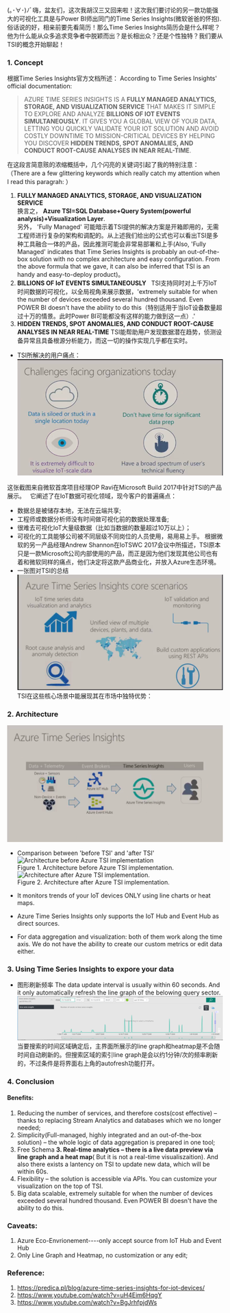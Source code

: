 (｡･∀･)ﾉﾞ嗨，盆友们，这次我胡汉三又回来啦！这次我们要讨论的另一款功能强大的可视化工具是与Power BI师出同门的Time Series Insights(微软爸爸的怀抱).  
俗话说的好，相亲前要先看简历！那么Time Series Insights简历会是什么样呢？他为什么能从众多追求竞争者中脱颖而出？是长相出众？还是个性独特？我们要从TSI的概念开始聊起！
### 1. Concept
根据Time Series Insights官方文档所述： 
According to Time Series Insights' official documentation:
>AZURE TIME SERIES INSIGHTS IS A **FULLY MANAGED ANALYTICS, STORAGE, AND VISUALIZATION SERVICE** THAT MAKES IT SIMPLE TO EXPLORE AND ANALYZE **BILLIONS OF IOT EVENTS SIMULTANEOUSLY**. IT GIVES YOU A GLOBAL VIEW OF YOUR DATA, LETTING YOU QUICKLY VALIDATE YOUR IOT SOLUTION AND AVOID COSTLY DOWNTIME TO MISSION-CRITICAL DEVICES BY HELPING YOU DISCOVER **HIDDEN TRENDS, SPOT ANOMALIES, AND CONDUCT ROOT-CAUSE ANALYSES IN NEAR REAL-TIME**.  

在这段言简意赅的浓缩概括中，几个闪亮的关键词引起了我的特别注意：  
（There are a few glittering keywords which really catch my attention when I read this paragrah: ） 
1. **FULLY MANAGED ANALYTICS, STORAGE, AND VISUALIZATION SERVICE**  
换言之， **Azure TSI=SQL Database+Query System(powerful analysis)+Visualization Layer**.   
另外， 'Fully Managed' 可能暗示着TSI提供的解决方案是开箱即用的，无需工程师进行复杂的架构和调配的。从上述我们给出的公式也可以看出TSI是多种工具融合一体的产品，因此推测可能会非常易部署和上手(Also, 'Fully Managed' indicates that Time Series Insights is probably an out-of-the-box solution with no complex architecture and easy configuration. From the above formula that we gave, it can also be inferred that TSI is an handy and easy-to-deploy product)。
2. **BILLIONS OF IoT EVENTS SIMULTANEOUSLY**  
TSI支持同时对上千万IoT时间数据的可视化，以全局视角来展示数据，'extremely suitable for when the number of devices exceeded several hundred thousand. Even POWER BI doesn't have the ability to do this（特别适用于当IoT设备数量超过十万的情景。此时Power BI可能都没有这样的能力做到这一点）.'  
3. **HIDDEN TRENDS, SPOT ANOMALIES, AND CONDUCT ROOT-CAUSE ANALYSES IN NEAR REAL-TIME**
TSI能帮助用户发现数据潜在趋势，侦测设备异常且具备根源分析能力，而这一切的操作实现几乎都在实时。

* TSI所解决的用户痛点：
![challenges](https://github.com/icesuperbravo/Blogs/blob/master/time-series-insights/azure3.PNG?raw=true)

这张截图来自微软首席项目经理OP Ravi在Microsoft Build 2017中针对TSI的产品展示。  
它阐述了在IoT数据可视化领域，现今客户的普遍痛点：    
* 数据总是被储存本地，无法在云端共享;
* 工程师或数据分析师没有时间做可视化前的数据处理准备;  
* 很难去可视化IoT大量级数据（比如当数据的数量超过10万以上）；
* 可视化的工具能够公司被不同层级不同岗位的人员使用，易用易上手。
根据微软的另一产品经理Andrew Shannon在IoTSWC 2017会议中所描述，TSI原本只是一款Microsoft公司内部使用的产品，而正是因为他们发现其他公司也有着和微软同样的痛点，他们决定将这款产品商业化，并放入Azure生态环境。
* 一张图对TSI的总结
![core scenarios](https://github.com/icesuperbravo/Blogs/blob/master/time-series-insights/azure2.PNG?raw=true)
TSI在这些核心场景中能展现其在市场中独特优势： 


### 2. Architecture
![TSI Architecture](https://github.com/icesuperbravo/Blogs/blob/master/time-series-insights/azure1.PNG?raw=true)

* Comparison between 'before TSI' and 'after TSI'
![Architecture before Azure TSI implementation](https://predica.pl/wp-content/uploads/2017/07/Original-architecture.png)  
Figure 1. Architecture before Azure TSI implementation.
![Architecture after Azure TSI implementation.](https://predica.pl/wp-content/uploads/2017/07/Changed-architecture.png)  
Figure 2. Architecture after Azure TSI implementation.

* It monitors trends of your IoT devices ONLY using line charts or heat maps. 
* Azure Time Series Insights only supports the IoT Hub and Event Hub as direct sources. 
* For data aggregation and visualization: both of them work along the time axis. We do not have the ability to create our custom metrics or edit data either.

### 3. Using Time Series Insights to expore your data
* 图形刷新频率
The data update interval is usually within 60 seconds. And it only automatically refresh the line graph of the belowing query sector. 
![auto-refresh](https://github.com/icesuperbravo/Blogs/blob/master/time-series-insights/time-series-insights.PNG?raw=true)
当要搜索的时间区域确定后，主界面所展示的line graph和heatmap是不会随时间自动刷新的。但搜索区域的索引line graph是会以约1分钟/次的频率刷新的，不过条件是将界面右上角的autofresh功能打开。
### 4. Conclusion

#### Benefits:
1. Reducing the number of services, and therefore costs(cost effective) – thanks to replacing Stream Analytics and databases which we no longer needed;
2. Simplicity(Full-managed, highly integrated and an out-of-the-box solution) – the whole logic of data aggregation is prepared in one tool; 
3. Free Schema
**3. Real-time analytics – there is a live data preview via line graph and a heat map**( But it is not a real-time visualiszaition). And also there exists a lantency on TSI to update new data, which will be within 60s.
4. Flexibility – the solution is accessible via APIs. You can customize your visualization on the top of TSI.
5. Big data scalable, extremely suitable for when the number of devices exceeded several hundred thousand. Even POWER BI doesn't have the ability to do this.
### Caveats:
1. Azure Eco-Envrionement----only accept source from IoT Hub and Event Hub
2. Only Line Graph and Heatmap, no customization or any edit;

### Reference: 
1. https://predica.pl/blog/azure-time-series-insights-for-iot-devices/
2. https://www.youtube.com/watch?v=uH4Eim6HqgY
3. https://www.youtube.com/watch?v=BgJrhfpjdWs
